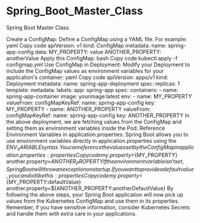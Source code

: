 # Spring_Boot_Master_Class
Spring Boot Master Class

Create a ConfigMap:
Define a ConfigMap using a YAML file. For example:
yaml
Copy code
apiVersion: v1
kind: ConfigMap
metadata:
  name: spring-app-config
data:
  MY_PROPERTY: value
  ANOTHER_PROPERTY: anotherValue
Apply this ConfigMap:
bash
Copy code
kubectl apply -f configmap.yml
Use ConfigMap in Deployment:
Modify your Deployment to include the ConfigMap values as environment variables for your application's container:
yaml
Copy code
apiVersion: apps/v1
kind: Deployment
metadata:
  name: spring-app-deployment
spec:
  replicas: 1
  template:
    metadata:
      labels:
        app: spring-app
    spec:
      containers:
      - name: spring-app-container
        image: yourimage:latest
        env:
        - name: MY_PROPERTY
          valueFrom:
            configMapKeyRef:
              name: spring-app-config
              key: MY_PROPERTY
        - name: ANOTHER_PROPERTY
          valueFrom:
            configMapKeyRef:
              name: spring-app-config
              key: ANOTHER_PROPERTY
In the above deployment, we are fetching values from the ConfigMap and setting them as environment variables inside the Pod.
Reference Environment Variables in application.properties:
Spring Boot allows you to use environment variables directly in application.properties using the ${ENV_VARIABLE} syntax. You can reference the values set by the ConfigMap in application.properties:
properties
Copy code
my.property=${MY_PROPERTY}
another.property=${ANOTHER_PROPERTY}
If the environment variable isn't set, Spring Boot will throw an exception on startup. If you want to provide a default value, you can do it like this:
properties
Copy code
my.property=${MY_PROPERTY:defaultValue}
another.property=${ANOTHER_PROPERTY:anotherDefaultValue}
By following the above steps, your Spring Boot application will now pick up values from the Kubernetes ConfigMap and use them in its properties. Remember, if you have sensitive information, consider Kubernetes Secrets and handle them with extra care in your applications.
